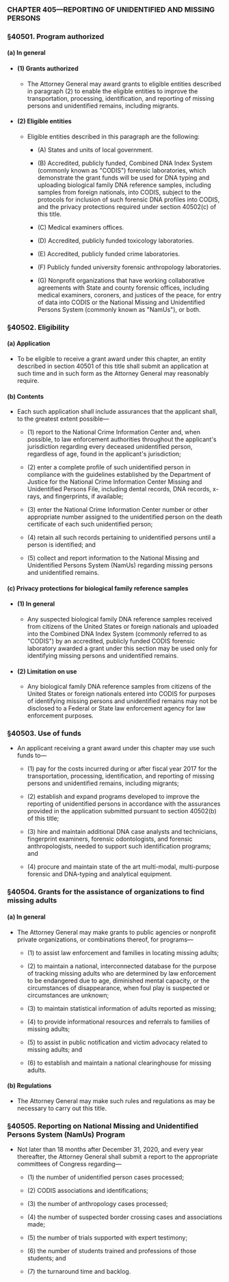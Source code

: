 ### **CHAPTER 405—REPORTING OF UNIDENTIFIED AND MISSING PERSONS**

### §40501. Program authorized
#### (a) In general
* #### (1) Grants authorized
  * The Attorney General may award grants to eligible entities described in paragraph (2) to enable the eligible entities to improve the transportation, processing, identification, and reporting of missing persons and unidentified remains, including migrants.

* #### (2) Eligible entities
  * Eligible entities described in this paragraph are the following:

    * (A) States and units of local government.

    * (B) Accredited, publicly funded, Combined DNA Index System (commonly known as "CODIS") forensic laboratories, which demonstrate the grant funds will be used for DNA typing and uploading biological family DNA reference samples, including samples from foreign nationals, into CODIS, subject to the protocols for inclusion of such forensic DNA profiles into CODIS, and the privacy protections required under section 40502(c) of this title.

    * (C) Medical examiners offices.

    * (D) Accredited, publicly funded toxicology laboratories.

    * (E) Accredited, publicly funded crime laboratories.

    * (F) Publicly funded university forensic anthropology laboratories.

    * (G) Nonprofit organizations that have working collaborative agreements with State and county forensic offices, including medical examiners, coroners, and justices of the peace, for entry of data into CODIS or the National Missing and Unidentified Persons System (commonly known as "NamUs"), or both.

### §40502. Eligibility
#### (a) Application
* To be eligible to receive a grant award under this chapter, an entity described in section 40501 of this title shall submit an application at such time and in such form as the Attorney General may reasonably require.

#### (b) Contents
* Each such application shall include assurances that the applicant shall, to the greatest extent possible—

  * (1) report to the National Crime Information Center and, when possible, to law enforcement authorities throughout the applicant's jurisdiction regarding every deceased unidentified person, regardless of age, found in the applicant's jurisdiction;

  * (2) enter a complete profile of such unidentified person in compliance with the guidelines established by the Department of Justice for the National Crime Information Center Missing and Unidentified Persons File, including dental records, DNA records, x-rays, and fingerprints, if available;

  * (3) enter the National Crime Information Center number or other appropriate number assigned to the unidentified person on the death certificate of each such unidentified person;

  * (4) retain all such records pertaining to unidentified persons until a person is identified; and

  * (5) collect and report information to the National Missing and Unidentified Persons System (NamUs) regarding missing persons and unidentified remains.

#### (c) Privacy protections for biological family reference samples
* #### (1) In general
  * Any suspected biological family DNA reference samples received from citizens of the United States or foreign nationals and uploaded into the Combined DNA Index System (commonly referred to as "CODIS") by an accredited, publicly funded CODIS forensic laboratory awarded a grant under this section may be used only for identifying missing persons and unidentified remains.

* #### (2) Limitation on use
  * Any biological family DNA reference samples from citizens of the United States or foreign nationals entered into CODIS for purposes of identifying missing persons and unidentified remains may not be disclosed to a Federal or State law enforcement agency for law enforcement purposes.

### §40503. Use of funds
* An applicant receiving a grant award under this chapter may use such funds to—

  * (1) pay for the costs incurred during or after fiscal year 2017 for the transportation, processing, identification, and reporting of missing persons and unidentified remains, including migrants;

  * (2) establish and expand programs developed to improve the reporting of unidentified persons in accordance with the assurances provided in the application submitted pursuant to section 40502(b) of this title;

  * (3) hire and maintain additional DNA case analysts and technicians, fingerprint examiners, forensic odontologists, and forensic anthropologists, needed to support such identification programs; and

  * (4) procure and maintain state of the art multi-modal, multi-purpose forensic and DNA-typing and analytical equipment.

### §40504. Grants for the assistance of organizations to find missing adults
#### (a) In general
* The Attorney General may make grants to public agencies or nonprofit private organizations, or combinations thereof, for programs—

  * (1) to assist law enforcement and families in locating missing adults;

  * (2) to maintain a national, interconnected database for the purpose of tracking missing adults who are determined by law enforcement to be endangered due to age, diminished mental capacity, or the circumstances of disappearance, when foul play is suspected or circumstances are unknown;

  * (3) to maintain statistical information of adults reported as missing;

  * (4) to provide informational resources and referrals to families of missing adults;

  * (5) to assist in public notification and victim advocacy related to missing adults; and

  * (6) to establish and maintain a national clearinghouse for missing adults.

#### (b) Regulations
* The Attorney General may make such rules and regulations as may be necessary to carry out this title.

### §40505. Reporting on National Missing and Unidentified Persons System (NamUs) Program
* Not later than 18 months after December 31, 2020, and every year thereafter, the Attorney General shall submit a report to the appropriate committees of Congress regarding—

  * (1) the number of unidentified person cases processed;

  * (2) CODIS associations and identifications;

  * (3) the number of anthropology cases processed;

  * (4) the number of suspected border crossing cases and associations made;

  * (5) the number of trials supported with expert testimony;

  * (6) the number of students trained and professions of those students; and

  * (7) the turnaround time and backlog.